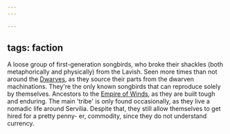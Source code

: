 ```yaml
---
---

---
```


## tags: faction

A loose group of first-generation songbirds, who broke their shackles (both metaphorically and physically) from the Lavish.
Seen more times than not around the [Dwarves](..\Dwarves.md), as they source their parts from the dwarven machinations. 
They're the only known songbirds that can reproduce solely by themselves. 
Ancestors to the [Empire of Winds](..\Factions\Empire%20of%20Winds.md), as they are built tough and enduring. 
The main 'tribe' is only found occasionally, as they live a nomadic life around Servilia. Despite that, they still allow themselves to get hired for a pretty penny- er, commodity, since they do not understand currency. 
